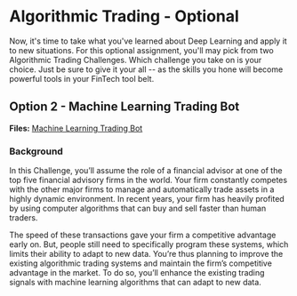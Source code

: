 # Algorithmic Trading - Optional

Now, it's time to take what you've learned about Deep Learning and apply it to new situations. For this optional assignment, you'll may pick from two Algorithmic Trading Challenges. Which challenge you take on is your choice. Just be sure to give it your all -- as the skills you hone will become powerful tools in your FinTech tool belt.

## Option 2 - Machine Learning Trading Bot

**Files:** [Machine Learning Trading Bot](./Instructions/Machine-Learning-Trading-Bot)

### Background

In this Challenge, you’ll assume the role of a financial advisor at one of the top five financial advisory firms in the world. Your firm constantly competes with the other major firms to manage and automatically trade assets in a highly dynamic environment. In recent years, your firm has heavily profited by using computer algorithms that can buy and sell faster than human traders.

The speed of these transactions gave your firm a competitive advantage early on. But, people still need to specifically program these systems, which limits their ability to adapt to new data. You’re thus planning to improve the existing algorithmic trading systems and maintain the firm’s competitive advantage in the market. To do so, you’ll enhance the existing trading signals with machine learning algorithms that can adapt to new data.